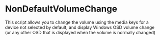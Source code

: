 # NonDefaultVolumeChange
This script allows you to change the volume using the media keys for a device not selected by default, and display Windows OSD volume change (or any other OSD that is displayed when the volume is normally changed)
